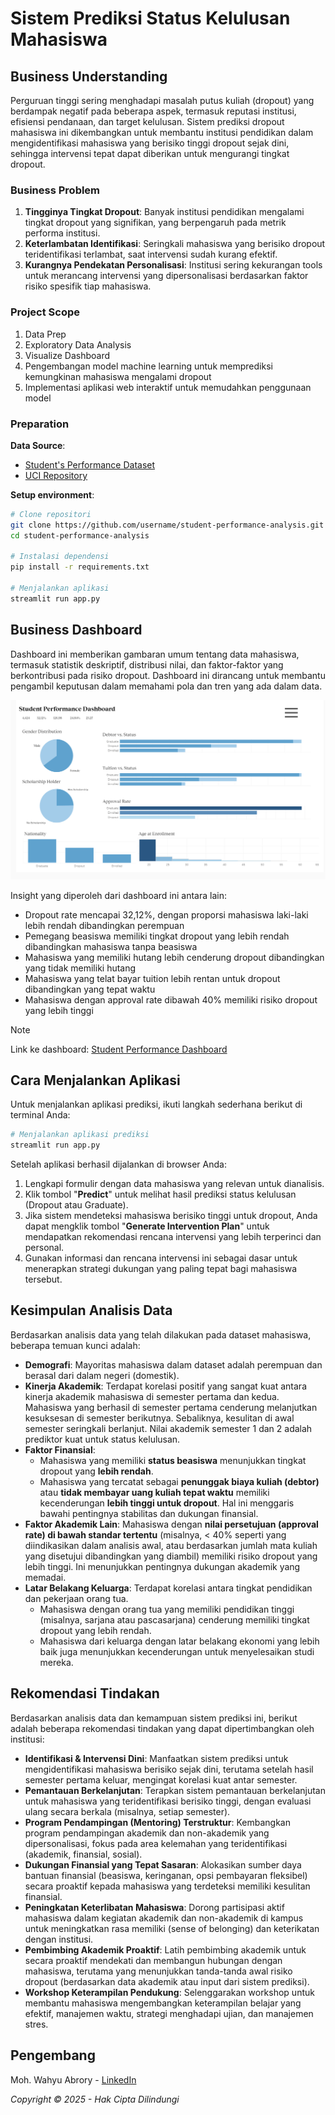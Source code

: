# Sistem Prediksi Status Kelulusan Mahasiswa

## Business Understanding
Perguruan tinggi sering menghadapi masalah putus kuliah (dropout) yang berdampak negatif pada beberapa aspek, termasuk reputasi institusi, efisiensi pendanaan, dan target kelulusan. Sistem prediksi dropout mahasiswa ini dikembangkan untuk membantu institusi pendidikan dalam mengidentifikasi mahasiswa yang berisiko tinggi dropout sejak dini, sehingga intervensi tepat dapat diberikan untuk mengurangi tingkat dropout.

### Business Problem
1. **Tingginya Tingkat Dropout**: Banyak institusi pendidikan mengalami tingkat dropout yang signifikan, yang berpengaruh pada metrik performa institusi.
2. **Keterlambatan Identifikasi**: Seringkali mahasiswa yang berisiko dropout teridentifikasi terlambat, saat intervensi sudah kurang efektif.
3. **Kurangnya Pendekatan Personalisasi**: Institusi sering kekurangan tools untuk merancang intervensi yang dipersonalisasi berdasarkan faktor risiko spesifik tiap mahasiswa.

### Project Scope
1. Data Prep
2. Exploratory Data Analysis
3. Visualize Dashboard
4. Pengembangan model machine learning untuk memprediksi kemungkinan mahasiswa mengalami dropout
5. Implementasi aplikasi web interaktif untuk memudahkan penggunaan model

### Preparation

**Data Source**:
- [Student's Performance Dataset](https://github.com/dicodingacademy/dicoding_dataset/tree/main/students_performance)
- [UCI Repository](https://archive.ics.uci.edu/dataset/697/predict+students+dropout+and+academic+success) 

**Setup environment**:
```bash
# Clone repositori
git clone https://github.com/username/student-performance-analysis.git
cd student-performance-analysis

# Instalasi dependensi
pip install -r requirements.txt

# Menjalankan aplikasi
streamlit run app.py
```

## Business Dashboard
Dashboard ini memberikan gambaran umum tentang data mahasiswa, termasuk statistik deskriptif, distribusi nilai, dan faktor-faktor yang berkontribusi pada risiko dropout. Dashboard ini dirancang untuk membantu pengambil keputusan dalam memahami pola dan tren yang ada dalam data.

![Student Performance Dashboard](oudsateen-dashboard.png)

Insight yang diperoleh dari dashboard ini antara lain:
- Dropout rate mencapai 32,12%, dengan proporsi mahasiswa laki-laki lebih rendah dibandingkan perempuan
- Pemegang beasiswa memiliki tingkat dropout yang lebih rendah dibandingkan mahasiswa tanpa beasiswa
- Mahasiswa yang memiliki hutang lebih cenderung dropout dibandingkan yang tidak memiliki hutang
- Mahasiswa yang telat bayar tuition lebih rentan untuk dropout dibandingkan yang tepat waktu
- Mahasiswa dengan approval rate dibawah 40% memiliki risiko dropout yang lebih tinggi

> [!NOTE]
> Link ke dashboard: [Student Performance Dashboard](https://public.tableau.com/views/student-dropout-dashboard/Dashboard)

## Cara Menjalankan Aplikasi

Untuk menjalankan aplikasi prediksi, ikuti langkah sederhana berikut di terminal Anda:

```bash
# Menjalankan aplikasi prediksi
streamlit run app.py
```

Setelah aplikasi berhasil dijalankan di browser Anda:
1.  Lengkapi formulir dengan data mahasiswa yang relevan untuk dianalisis.
2.  Klik tombol "**Predict**" untuk melihat hasil prediksi status kelulusan (Dropout atau Graduate).
3.  Jika sistem mendeteksi mahasiswa berisiko tinggi untuk dropout, Anda dapat mengklik tombol "**Generate Intervention Plan**" untuk mendapatkan rekomendasi rencana intervensi yang lebih terperinci dan personal.
4.  Gunakan informasi dan rencana intervensi ini sebagai dasar untuk menerapkan strategi dukungan yang paling tepat bagi mahasiswa tersebut.

## Kesimpulan Analisis Data

Berdasarkan analisis data yang telah dilakukan pada dataset mahasiswa, beberapa temuan kunci adalah:

-   **Demografi**: Mayoritas mahasiswa dalam dataset adalah perempuan dan berasal dari dalam negeri (domestik).
-   **Kinerja Akademik**: Terdapat korelasi positif yang sangat kuat antara kinerja akademik mahasiswa di semester pertama dan kedua. Mahasiswa yang berhasil di semester pertama cenderung melanjutkan kesuksesan di semester berikutnya. Sebaliknya, kesulitan di awal semester seringkali berlanjut. Nilai akademik semester 1 dan 2 adalah prediktor kuat untuk status kelulusan.
-   **Faktor Finansial**:
    -   Mahasiswa yang memiliki **status beasiswa** menunjukkan tingkat dropout yang **lebih rendah**.
    -   Mahasiswa yang tercatat sebagai **penunggak biaya kuliah (debtor)** atau **tidak membayar uang kuliah tepat waktu** memiliki kecenderungan **lebih tinggi untuk dropout**. Hal ini menggaris bawahi pentingnya stabilitas dan dukungan finansial.
-   **Faktor Akademik Lain**: Mahasiswa dengan **nilai persetujuan (approval rate) di bawah standar tertentu** (misalnya, < 40% seperti yang diindikasikan dalam analisis awal, atau berdasarkan jumlah mata kuliah yang disetujui dibandingkan yang diambil) memiliki risiko dropout yang lebih tinggi. Ini menunjukkan pentingnya dukungan akademik yang memadai.
-   **Latar Belakang Keluarga**: Terdapat korelasi antara tingkat pendidikan dan pekerjaan orang tua.
    -   Mahasiswa dengan orang tua yang memiliki pendidikan tinggi (misalnya, sarjana atau pascasarjana) cenderung memiliki tingkat dropout yang lebih rendah.
    -   Mahasiswa dari keluarga dengan latar belakang ekonomi yang lebih baik juga menunjukkan kecenderungan untuk menyelesaikan studi mereka.

## Rekomendasi Tindakan

Berdasarkan analisis data dan kemampuan sistem prediksi ini, berikut adalah beberapa rekomendasi tindakan yang dapat dipertimbangkan oleh institusi:

-   **Identifikasi & Intervensi Dini**: Manfaatkan sistem prediksi untuk mengidentifikasi mahasiswa berisiko sejak dini, terutama setelah hasil semester pertama keluar, mengingat korelasi kuat antar semester.
-   **Pemantauan Berkelanjutan**: Terapkan sistem pemantauan berkelanjutan untuk mahasiswa yang teridentifikasi berisiko tinggi, dengan evaluasi ulang secara berkala (misalnya, setiap semester).
-   **Program Pendampingan (Mentoring) Terstruktur**: Kembangkan program pendampingan akademik dan non-akademik yang dipersonalisasi, fokus pada area kelemahan yang teridentifikasi (akademik, finansial, sosial).
-   **Dukungan Finansial yang Tepat Sasaran**: Alokasikan sumber daya bantuan finansial (beasiswa, keringanan, opsi pembayaran fleksibel) secara proaktif kepada mahasiswa yang terdeteksi memiliki kesulitan finansial.
-   **Peningkatan Keterlibatan Mahasiswa**: Dorong partisipasi aktif mahasiswa dalam kegiatan akademik dan non-akademik di kampus untuk meningkatkan rasa memiliki (sense of belonging) dan keterikatan dengan institusi.
-   **Pembimbing Akademik Proaktif**: Latih pembimbing akademik untuk secara proaktif mendekati dan membangun hubungan dengan mahasiswa, terutama yang menunjukkan tanda-tanda awal risiko dropout (berdasarkan data akademik atau input dari sistem prediksi).
-   **Workshop Keterampilan Pendukung**: Selenggarakan workshop untuk membantu mahasiswa mengembangkan keterampilan belajar yang efektif, manajemen waktu, strategi menghadapi ujian, dan manajemen stres.

## Pengembang

Moh. Wahyu Abrory - [LinkedIn](http://linkedin.com/in/wahyuabrory)

*Copyright © 2025 - Hak Cipta Dilindungi*
